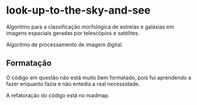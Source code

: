 # look-up-to-the-sky-and-see
Algoritmo para a classificação morfológica de estrelas e galáxias em imagens espaciais geradas por telescópios e satélites.

Algoritmo de processamento de imagem digital.

## Formatação

O código em questão não está muito bem formatado, pois fui aprendendo a fazer enquanto fazia e não entedia a real necessidade.

A refatoração do código está no roadmap.
